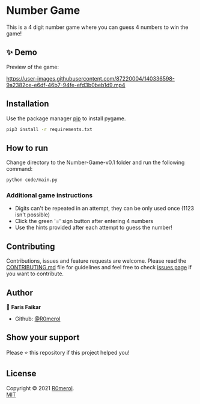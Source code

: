 # Number Game
This is a 4 digit number game where you can guess 4 numbers to win the game!

## ✨ Demo

Preview of the game:

https://user-images.githubusercontent.com/87220004/140336598-9a2382ce-e6df-46b7-94fe-efd3b0beb1d9.mp4

## Installation

Use the package manager [pip](https://pypi.org/project/pip/) to install pygame.
 
```bash
pip3 install -r requirements.txt
```

## How to run
Change directory to the Number-Game-v0.1 folder and run the following command:
```sh
python code/main.py
```

### Additional game instructions
- Digits can't be repeated in an attempt, they can be only used once (1123 isn't possible)
- Click the green '=' sign button after entering 4 numbers
- Use the hints provided after each attempt to guess the number!

## Contributing

Contributions, issues and feature requests are welcome. Please read the [CONTRIBUTING.md](https://github.com/R0merol/Number-Game-v0.1/blob/master/CONTRIBUTING.md) file for guidelines and feel free to check [issues page](https://github.com/R0merol/Number-Game-v0.1/issues) if you want to contribute. 

## Author

👤 **Faris Faikar**

- Github: [@R0merol](https://github.com/R0merol)

## Show your support

Please ⭐️ this repository if this project helped you!

## License

Copyright © 2021 [R0merol](https://github.com/R0merol). <br/>
[MIT](https://choosealicense.com/licenses/mit/)
